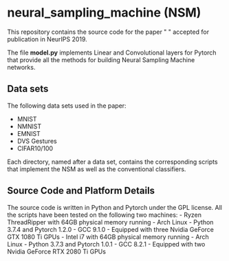 # neural_sampling_machine (NSM)

This repository contains the source code for the paper " " accepted for publication
in NeurIPS 2019. 

The file **model.py** implements Linear and Convolutional layers for Pytorch 
that provide all the methods for building Neural Sampling Machine networks. 

## Data sets
The following data sets used in the paper: 
- MNIST
- NMNIST
- EMNIST
- DVS Gestures
- CIFAR10/100

Each directory, named after a data set, contains the corresponding scripts that
implement the NSM as well as the conventional classifiers.


## Source Code and Platform Details

The source code is written in Python and Pytorch under the GPL license. All the
scripts have been tested on the following two machines: 
    - Ryzen ThreadRipper with 64GB physical memory running 
        - Arch Linux
        - Python 3.7.4 and Pytorch 1.2.0
        - GCC 9.1.0
        - Equipped with three Nvidia GeForce GTX 1080 Ti GPUs
    - Intel i7 with 64GB physical memory running
        - Arch Linux
        - Python 3.7.3 and Pytorch 1.0.1
        - GCC 8.2.1
        - Equipped with two Nvidia GeForce RTX 2080 Ti GPUs
